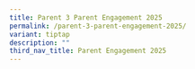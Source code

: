 ```yaml
---
title: Parent 3 Parent Engagement 2025
permalink: /parent-3-parent-engagement-2025/
variant: tiptap
description: ""
third_nav_title: Parent Engagement 2025
---
```

